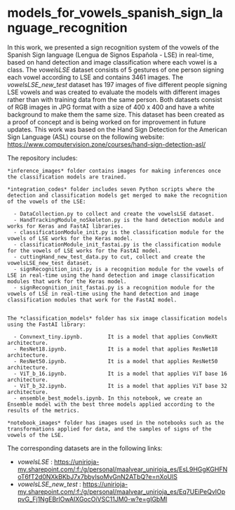 # models_for_vowels_spanish_sign_language_recognition

In this work, we presented a sign recognition system of the vowels of the Spanish Sign language (Lengua de Signos Española - LSE) in real-time, based on hand detection and image classification where each vowel is a class. The *vowelsLSE* dataset consists of 5 gestures of one person signing each vowel according to LSE and contains 3461 images. The *vowelsLSE_new_test* dataset has 197 images of five different people signing LSE vowels and was created to evaluate the models with different images rather than with training data from the same person. Both datasets consist of RGB images in JPG format with a size of 400 x 400 and have a white background to make them the same size. This dataset has been created as a proof of concept and is being worked on for improvement in future updates. This work was based on the Hand Sign Detection for the American Sign Language (ASL) course on the following website: https://www.computervision.zone/courses/hand-sign-detection-asl/

The repository includes:

    *inference_images* folder contains images for making inferences once the classification models are trained.
    
    *integration_codes* folder includes seven Python scripts where the detection and classification models get merged to make the recognition of the vowels of the LSE:
    
      - DataCollection.py to collect and create the vowelsLSE dataset.          
      - HandTrackingModule_noSkeleton.py is the hand detection module and works for Keras and FastAI libraries.          
      - classificationModule_init.py is the classification module for the vowels of LSE works for the Keras model.      
      - classificationModule_init_fastai.py is the classification module for the vowels of LSE works for the FastAI model.  
      - cuttingHand_new_test_data.py to cut, collect and create the vowelsLSE_new_test dataset.     
      - signRecognition_init.py is a recognition module for the vowels of LSE in real-time using the hand detection and image classification modules that work for the Keras model. 
      - signRecognition_init_fastai.py is a recognition module for the vowels of LSE in real-time using the hand detection and image classification modules that work for the FastAI model.
      
      
    The *classification_models* folder has six image classification models using the FastAI library:    
    
      - Convnext_tiny.ipynb.        It is a model that applies ConvNeXt architecture.       
      - ResNet18.ipynb.             It is a model that applies ResNet18 architecture. 
      - ResNet50.ipynb.             It is a model that applies ResNet50 architecture. 
      - ViT_b_16.ipynb.             It is a model that applies ViT base 16 architecture. 
      - ViT_b_32.ipynb.             It is a model that applies ViT base 32 architecture. 
      - ensemble_best_models.ipynb. In this notebook, we create an Ensemble model with the best three models applied according to the results of the metrics.
      
    *notebook_images* folder has images used in the notebooks such as the transformations applied for data, and the samples of signs of the vowels of the LSE.

The corresponding datasets are in the following links: 
- *vowelsLSE*          :  https://unirioja-my.sharepoint.com/:f:/g/personal/maalvear_unirioja_es/EsL9HGgKGHFNoT6fT2d0NXkBKbJ7x7bbyIsoMvGnN2ATbQ?e=nXoUlS
- *vowelsLSE_new_test* :  https://unirioja-my.sharepoint.com/:f:/g/personal/maalvear_unirioja_es/Eq7UEiPeQvlOppvG_Fj1NgEBrlOwAIXGocOiVSC11JM0-w?e=gIGbMl
